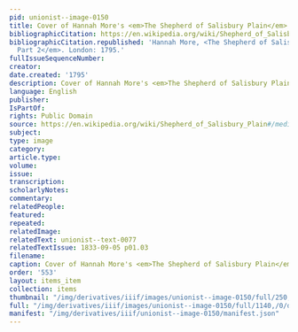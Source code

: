```yaml
---
pid: unionist--image-0150
title: Cover of Hannah More's <em>The Shepherd of Salisbury Plain</em>
bibliographicCitation: https://en.wikipedia.org/wiki/Shepherd_of_Salisbury_Plain#/media/File:MoreShepherd.png
bibliographicCitation.republished: 'Hannah More, <The Shepherd of Salisbury Plain,
  Part 2</em>. London: 1795.'
fullIssueSequenceNumber: 
creator: 
date.created: '1795'
description: Cover of Hannah More's <em>The Shepherd of Salisbury Plain</em>
language: English
publisher: 
IsPartOf: 
rights: Public Domain
source: https://en.wikipedia.org/wiki/Shepherd_of_Salisbury_Plain#/media/File:MoreShepherd.png
subject: 
type: image
category: 
article.type: 
volume: 
issue: 
transcription: 
scholarlyNotes: 
commentary: 
relatedPeople: 
featured: 
repeated: 
relatedImage: 
relatedText: unionist--text-0077
relatedTextIssue: 1833-09-05 p01.03
filename: 
caption: Cover of Hannah More's <em>The Shepherd of Salisbury Plain</em>
order: '553'
layout: items_item
collection: items
thumbnail: "/img/derivatives/iiif/images/unionist--image-0150/full/250,/0/default.jpg"
full: "/img/derivatives/iiif/images/unionist--image-0150/full/1140,/0/default.jpg"
manifest: "/img/derivatives/iiif/unionist--image-0150/manifest.json"
---
```

